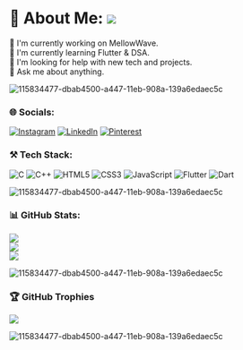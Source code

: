 # 💫 About Me: [![](https://visitcount.itsvg.in/api?id=Naman-Parlecha&icon=5&color=8)](https://visitcount.itsvg.in)

🔭 I'm currently working on MellowWave.<br>🌱 I'm currently learning Flutter & DSA.<br>🤝 I'm looking for help with new tech and projects.<br>💬 Ask me about anything.

![115834477-dbab4500-a447-11eb-908a-139a6edaec5c](https://user-images.githubusercontent.com/105775899/235299569-e15e9b1c-09cc-492a-ad8e-cef25979d4d1.gif)

### 🌐 Socials:
[![Instagram](https://img.shields.io/badge/Instagram-%23E4405F.svg?logo=Instagram&logoColor=white)](https://instagram.com/https://www.instagram.com/naman_parlecha/) [![LinkedIn](https://img.shields.io/badge/LinkedIn-%230077B5.svg?logo=linkedin&logoColor=white)](https://www.linkedin.com/in/Naman-B-Parlecha-06444226b/) [![Pinterest](https://img.shields.io/badge/Pinterest-%23E60023.svg?logo=Pinterest&logoColor=white)](https://pinterest.com/https://www.pinterest.ph/namanparlecha/) 

### ⚒️ Tech Stack:
![C](https://img.shields.io/badge/c-%2300599C.svg?style=for-the-badge&logo=c&logoColor=white) ![C++](https://img.shields.io/badge/c++-%2300599C.svg?style=for-the-badge&logo=c%2B%2B&logoColor=white) ![HTML5](https://img.shields.io/badge/html5-%23E34F26.svg?style=for-the-badge&logo=html5&logoColor=white) ![CSS3](https://img.shields.io/badge/css3-%231572B6.svg?style=for-the-badge&logo=css3&logoColor=white) ![JavaScript](https://img.shields.io/badge/javascript-%23323330.svg?style=for-the-badge&logo=javascript&logoColor=%23F7DF1E) ![Flutter](https://img.shields.io/badge/Flutter-%2302569B.svg?style=for-the-badge&logo=Flutter&logoColor=white) ![Dart](https://img.shields.io/badge/dart-%230175C2.svg?style=for-the-badge&logo=dart&logoColor=white)

![115834477-dbab4500-a447-11eb-908a-139a6edaec5c](https://user-images.githubusercontent.com/105775899/235299569-e15e9b1c-09cc-492a-ad8e-cef25979d4d1.gif)

### 📊 GitHub Stats:
![](https://github-readme-stats.vercel.app/api?username=Naman-B-Parlecha&theme=radical&hide_border=false&include_all_commits=true&count_private=true)<br/>
![](https://github-readme-streak-stats.herokuapp.com/?user=Naman-B-Parlecha&theme=radical&hide_border=false)<br/>
![](https://github-readme-stats.vercel.app/api/top-langs/?username=Naman-B-Parlecha&theme=radical&hide_border=false&include_all_commits=true&count_private=true&layout=compact)


![115834477-dbab4500-a447-11eb-908a-139a6edaec5c](https://user-images.githubusercontent.com/105775899/235299569-e15e9b1c-09cc-492a-ad8e-cef25979d4d1.gif)

### 🏆 GitHub Trophies
![](https://github-profile-trophy.vercel.app/?username=Naman-B-Parlecha&theme=radical&no-frame=false&no-bg=false&margin-w=4)

![115834477-dbab4500-a447-11eb-908a-139a6edaec5c](https://user-images.githubusercontent.com/105775899/235299569-e15e9b1c-09cc-492a-ad8e-cef25979d4d1.gif)

<!-- Proudly created with GPRM ( https://gprm.itsvg.in ) -->
